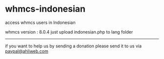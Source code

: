 # whmcs-indonesian
access whmcs users in Indonesian

whmcs version : 8.0.4
just upload indonesian.php to lang folder

---
if you want to help us by sending a donation
please send it to us via paypal@ahliweb.com
